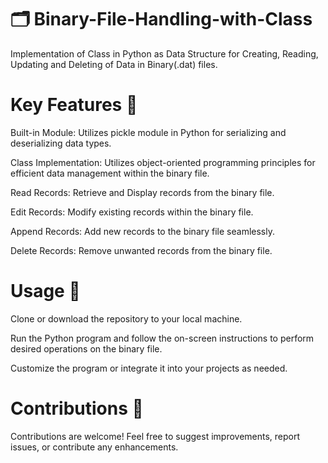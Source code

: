 # 🗂 Binary-File-Handling-with-Class
Implementation of Class in Python as Data Structure for Creating, Reading, Updating and Deleting of Data in Binary(.dat) files.

# Key Features 📜

Built-in Module: Utilizes pickle module in Python for serializing and deserializing data types.

Class Implementation: Utilizes object-oriented programming principles for efficient data management within the binary file.

Read Records: Retrieve and Display records from the binary file.

Edit Records: Modify existing records within the binary file.

Append Records: Add new records to the binary file seamlessly.

Delete Records: Remove unwanted records from the binary file.

# Usage 🛃
Clone or download the repository to your local machine.

Run the Python program and follow the on-screen instructions to perform desired operations on the binary file.

Customize the program or integrate it into your projects as needed.

# Contributions 🛂

Contributions are welcome! Feel free to suggest improvements, report issues, or contribute any enhancements.
